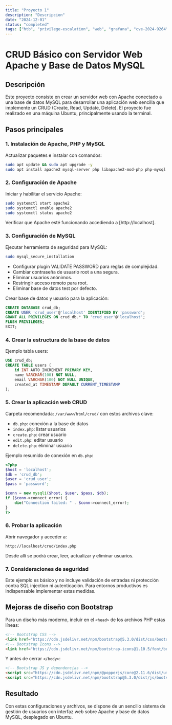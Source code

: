 ```yaml
---
title: "Proyecto 1"
description: "Descripcion"
date: "2024-12-01"
status: "completed"
tags: ["htb", "privilege-escalation", "web", "grafana", "cve-2024-9264", "docker"]
---
```




# CRUD Básico con Servidor Web Apache y Base de Datos MySQL

## Descripción  
Este proyecto consiste en crear un servidor web con Apache conectado a una base de datos MySQL para desarrollar una aplicación web sencilla que implemente un CRUD (Create, Read, Update, Delete). El proyecto fue realizado en una máquina Ubuntu, principalmente usando la terminal.

## Pasos principales

### 1. Instalación de Apache, PHP y MySQL  
Actualizar paquetes e instalar con comandos:  
```bash
sudo apt update && sudo apt upgrade -y
sudo apt install apache2 mysql-server php libapache2-mod-php php-mysql
```

### 2. Configuración de Apache  
Iniciar y habilitar el servicio Apache:  
```bash
sudo systemctl start apache2
sudo systemctl enable apache2
sudo systemctl status apache2
```
Verificar que Apache esté funcionando accediendo a [http://localhost].

### 3. Configuración de MySQL  
Ejecutar herramienta de seguridad para MySQL:  
```bash
sudo mysql_secure_installation
```
- Configurar plugin VALIDATE PASSWORD para reglas de complejidad.  
- Cambiar contraseña de usuario root a una segura.  
- Eliminar usuarios anónimos.  
- Restringir acceso remoto para root.  
- Eliminar base de datos test por defecto.  

Crear base de datos y usuario para la aplicación:  
```sql
CREATE DATABASE crud_db;
CREATE USER 'crud_user'@'localhost' IDENTIFIED BY 'password';
GRANT ALL PRIVILEGES ON crud_db.* TO 'crud_user'@'localhost';
FLUSH PRIVILEGES;
EXIT;
```

### 4. Crear la estructura de la base de datos  
Ejemplo tabla users:  
```sql
USE crud_db;
CREATE TABLE users (
    id INT AUTO_INCREMENT PRIMARY KEY,
    name VARCHAR(100) NOT NULL,
    email VARCHAR(100) NOT NULL UNIQUE,
    created_at TIMESTAMP DEFAULT CURRENT_TIMESTAMP
);
```

### 5. Crear la aplicación web CRUD  
Carpeta recomendada: `/var/www/html/crud/` con estos archivos clave:  
- `db.php`: conexión a la base de datos  
- `index.php`: listar usuarios  
- `create.php`: crear usuario  
- `edit.php`: editar usuario  
- `delete.php`: eliminar usuario  

Ejemplo resumido de conexión en `db.php`:  
```php
<?php
$host = 'localhost';
$db = 'crud_db';
$user = 'crud_user';
$pass = 'password';

$conn = new mysqli($host, $user, $pass, $db);
if ($conn->connect_error) {
    die("Connection failed: " . $conn->connect_error);
}
?>
```

### 6. Probar la aplicación  
Abrir navegador y acceder a:  
```
http://localhost/crud/index.php
```
Desde allí se podrá crear, leer, actualizar y eliminar usuarios.

### 7. Consideraciones de seguridad  
Este ejemplo es básico y no incluye validación de entradas ni protección contra SQL injection ni autenticación. Para entornos productivos es indispensable implementar estas medidas.

## Mejoras de diseño con Bootstrap  
Para un diseño más moderno, incluir en el `<head>` de los archivos PHP estas líneas:  
```html
<!-- Bootstrap CSS -->
<link href="https://cdn.jsdelivr.net/npm/bootstrap@5.3.0/dist/css/bootstrap.min.css" rel="stylesheet" />
<!-- Bootstrap Icons -->
<link href="https://cdn.jsdelivr.net/npm/bootstrap-icons@1.10.5/font/bootstrap-icons.css" rel="stylesheet" />
```
Y antes de cerrar `</body>`:  
```html
<!-- Bootstrap JS y dependencias -->
<script src="https://cdn.jsdelivr.net/npm/@popperjs/core@2.11.6/dist/umd/popper.min.js"></script>
<script src="https://cdn.jsdelivr.net/npm/bootstrap@5.3.0/dist/js/bootstrap.min.js"></script>
```

## Resultado  
Con estas configuraciones y archivos, se dispone de un sencillo sistema de gestión de usuarios con interfaz web sobre Apache y base de datos MySQL, desplegado en Ubuntu.
